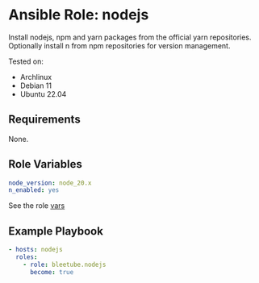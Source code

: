 # Ansible Role: nodejs

Install nodejs, npm and yarn packages from the official yarn repositories. Optionally install n from npm repositories for version management.

Tested on:

* Archlinux
* Debian 11
* Ubuntu 22.04

## Requirements

None.

## Role Variables

```yaml
node_version: node_20.x
n_enabled: yes
```

See the role [vars](vars/main.yml)

## Example Playbook

```yaml
- hosts: nodejs
  roles:
    - role: bleetube.nodejs
      become: true
```